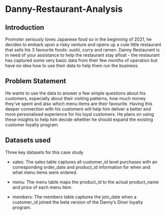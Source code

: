 # Danny-Restaurant-Analysis

## Introduction

Promoter seriously loves Japanese food so in the beginning of 2021, he decides to embark upon a risky venture and opens up a cute little restaurant that sells his 3 favourite foods: sushi, curry and ramen.
Danny Restaurant is in need of your assistance to help the restaurant stay afloat - the restaurant has captured some very basic data from their few months of operation but have no idea how to use their data to help them run the business.


## Problem Statement
He wants to use the data to answer a few simple questions about his customers, especially about their visiting patterns, how much money they’ve spent and also which menu items are their favourite. Having this deeper connection with his customers will help him deliver a better and more personalised experience for his loyal customers. He plans on using these insights to help him decide whether he should expand the existing customer loyalty program.


## Datasets used
Three key datasets for this case study

* sales: The sales table captures all customer_id level purchases with an corresponding order_date and product_id information for when and what menu items were ordered.

* menu: The menu table maps the product_id to the actual product_name and price of each menu item.

* members: The members table captures the join_date when a customer_id joined the beta version of the Danny’s Diner loyalty program.
